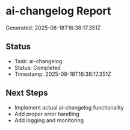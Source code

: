 # ai-changelog Report

Generated: 2025-08-18T16:38:17.351Z

## Status
- Task: ai-changelog
- Status: Completed
- Timestamp: 2025-08-18T16:38:17.351Z

## Next Steps
- Implement actual ai-changelog functionality
- Add proper error handling
- Add logging and monitoring
